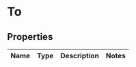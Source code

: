 

# To


## Properties

| Name | Type | Description | Notes |
|------------ | ------------- | ------------- | -------------|



